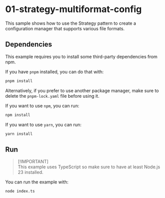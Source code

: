 # 01-strategy-multiformat-config

This sample shows how to use the Strategy pattern to create a configuration
manager that supports various file formats.

## Dependencies

This example requires you to install some third-party dependencies from npm.

If you have `pnpm` installed, you can do that with:

```bash
pnpm install
```

Alternatively, if you prefer to use another package manager, make sure to delete
the `pnpm-lock.yaml` file before using it.

If you want to use `npm`, you can run:

```bash
npm install
```

If you want to use `yarn`, you can run:

```bash
yarn install
```

## Run

> [!IMPORTANT]\
> This example uses TypeScript so make sure to have at least Node.js 23
> installed.

You can run the example with:

```bash
node index.ts
```
